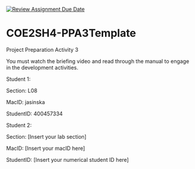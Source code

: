[![Review Assignment Due Date](https://classroom.github.com/assets/deadline-readme-button-24ddc0f5d75046c5622901739e7c5dd533143b0c8e959d652212380cedb1ea36.svg)](https://classroom.github.com/a/gUachAgg)
# COE2SH4-PPA3Template
Project Preparation Activity 3

You must watch the briefing video and read through the manual to engage in the development activities.

Student 1:

Section: L08

MacID: jasinska

StudentID: 400457334

Student 2:

Section: [Insert your lab section]

MacID: [Insert your macID here]

StudentID: [Insert your numerical student ID here]


